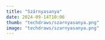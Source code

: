 ```yaml
---
title: "Szárnyasanya"
date: 2024-09-14T10:06
thumb: "techdraws/szarnyasanya.png"
image: "techdraws/szarnyasanya.png"
---
```

